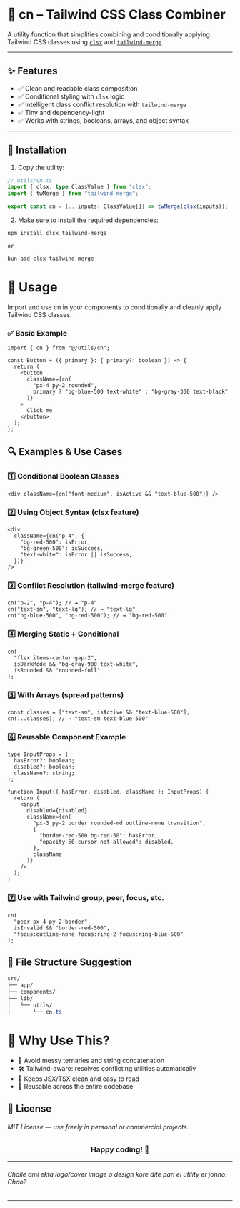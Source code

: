 # 🧩 cn – Tailwind CSS Class Combiner

A utility function that simplifies combining and conditionally applying Tailwind CSS classes using [`clsx`](https://www.npmjs.com/package/clsx) and [`tailwind-merge`](https://www.npmjs.com/package/tailwind-merge).

---

## ✨ Features

- ✅ Clean and readable class composition
- ✅ Conditional styling with `clsx` logic
- ✅ Intelligent class conflict resolution with `tailwind-merge`
- ✅ Tiny and dependency-light
- ✅ Works with strings, booleans, arrays, and object syntax

---

## 🚀 Installation

1. Copy the utility:

```ts
// utils/cn.ts
import { clsx, type ClassValue } from "clsx";
import { twMerge } from "tailwind-merge";

export const cn = (...inputs: ClassValue[]) => twMerge(clsx(inputs));
```

2. Make sure to install the required dependencies:

```bash
npm install clsx tailwind-merge
```

`or`

```bash
bun add clsx tailwind-merge
```

# 🚀 Usage

Import and use cn in your components to conditionally and cleanly apply Tailwind CSS classes.

### ✅ Basic Example

```tsx
import { cn } from "@/utils/cn";

const Button = ({ primary }: { primary?: boolean }) => {
  return (
    <button
      className={cn(
        "px-4 py-2 rounded",
        primary ? "bg-blue-500 text-white" : "bg-gray-300 text-black"
      )}
    >
      Click me
    </button>
  );
};
```

## 🔍 Examples & Use Cases

### 1️⃣ Conditional Boolean Classes

```tsx
<div className={cn("font-medium", isActive && "text-blue-500")} />
```

### 2️⃣ Using Object Syntax (clsx feature)

```tsx
<div
  className={cn("p-4", {
    "bg-red-500": isError,
    "bg-green-500": isSuccess,
    "text-white": isError || isSuccess,
  })}
/>
```

### 3️⃣ Conflict Resolution (tailwind-merge feature)

```tsx
cn("p-2", "p-4"); // → "p-4"
cn("text-sm", "text-lg"); // → "text-lg"
cn("bg-blue-500", "bg-red-500"); // → "bg-red-500"
```

### 4️⃣ Merging Static + Conditional

```tsx
cn(
  "flex items-center gap-2",
  isDarkMode && "bg-gray-900 text-white",
  isRounded && "rounded-full"
);
```

### 5️⃣ With Arrays (spread patterns)

```tsx
const classes = ["text-sm", isActive && "text-blue-500"];
cn(...classes); // → "text-sm text-blue-500"
```

### 6️⃣ Reusable Component Example

```tsx
type InputProps = {
  hasError?: boolean;
  disabled?: boolean;
  className?: string;
};

function Input({ hasError, disabled, className }: InputProps) {
  return (
    <input
      disabled={disabled}
      className={cn(
        "px-3 py-2 border rounded-md outline-none transition",
        {
          "border-red-500 bg-red-50": hasError,
          "opacity-50 cursor-not-allowed": disabled,
        },
        className
      )}
    />
  );
}
```

### 7️⃣ Use with Tailwind group, peer, focus, etc.

```tsx
cn(
  "peer px-4 py-2 border",
  isInvalid && "border-red-500",
  "focus:outline-none focus:ring-2 focus:ring-blue-500"
);
```

## 📁 File Structure Suggestion

```css
src/
├── app/
├── components/
├── lib/
│   └── utils/
│       └── cn.ts

```

# 🤔 Why Use This?

- 🧠 Avoid messy ternaries and string concatenation
- 🛠️ Tailwind-aware: resolves conflicting utilities automatically
- 💅 Keeps JSX/TSX clean and easy to read
- 🔁 Reusable across the entire codebase

## 📜 License

###### MIT License — use freely in personal or commercial projects.

<h3 align="center">Happy coding! 🚀</h3>

---

###### Chaile ami ekta logo/cover image o design kore dite pari ei utility er jonno. Chao?

---
